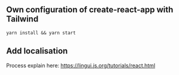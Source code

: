 ## Own configuration of create-react-app with Tailwind

```
yarn install && yarn start
```

## Add localisation

Process explain here:
https://lingui.js.org/tutorials/react.html

